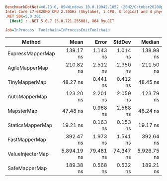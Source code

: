 ``` ini

BenchmarkDotNet=v0.13.0, OS=Windows 10.0.19042.1052 (20H2/October2020Update)
Intel Core i7-6820HQ CPU 2.70GHz (Skylake), 1 CPU, 8 logical and 4 physical cores
.NET SDK=5.0.301
  [Host] : .NET 5.0.7 (5.0.721.25508), X64 RyuJIT

Job=InProcess  Toolchain=InProcessEmitToolchain  

```
|           Method |        Mean |     Error |    StdDev |      Median |
|----------------- |------------:|----------:|----------:|------------:|
| ExpressMapperMap |   139.17 ns |  1.143 ns |  1.014 ns |   138.98 ns |
|   AgileMapperMap |   210.82 ns |  2.512 ns |  2.350 ns |   211.50 ns |
|    TinyMapperMap |    48.27 ns |  0.441 ns |  0.412 ns |    48.45 ns |
|    AutoMapperMap |   123.20 ns |  2.201 ns |  2.059 ns |   123.79 ns |
|       MapsterMap |    47.48 ns |  0.968 ns |  2.568 ns |    46.24 ns |
| StaticsMapperMap |    19.21 ns |  0.163 ns |  0.153 ns |    19.17 ns |
|    FastMapperMap |   392.47 ns |  1.973 ns |  1.541 ns |   392.64 ns |
| ValueInjecterMap | 5,894.19 ns | 79.481 ns | 74.347 ns | 5,926.75 ns |
|    SafeMapperMap |   189.38 ns |  0.568 ns |  0.532 ns |   189.21 ns |
